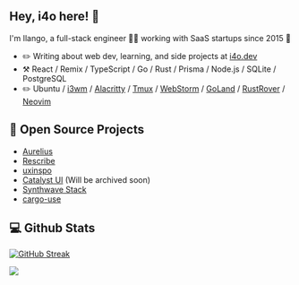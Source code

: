## Hey, i4o here! :wave:

I'm Ilango, a full-stack engineer 👨‍💻 working with SaaS startups since 2015 🚀

-   :pencil2: Writing about web dev, learning, and side projects at [i4o.dev](https://i4o.dev)
-   :hammer_and_pick: React / Remix / TypeScript / Go / Rust / Prisma / Node.js / SQLite / PostgreSQL
-   :pencil2: Ubuntu / [i3wm](https://i3wm.org/) / [Alacritty](https://alacritty.org/) / [Tmux](https://github.com/tmux/tmux) / [WebStorm](https://www.jetbrains.com/webstorm/) / [GoLand](https://www.jetbrains.com/go/) / [RustRover](https://www.jetbrains.com/rust/) / [Neovim](https://neovim.io/)

## :seedling: Open Source Projects

- [Aurelius](https://github.com/aureliushq/aurelius)
- [Rescribe](https://github.com/aureliushq/rescribe)
- [uxinspo](https://uxinspo.site/)
- [Catalyst UI](https://catalyst-ui.netlify.app/) (Will be archived soon)
- [Synthwave Stack](https://synthwave-stack.fly.dev/)
- [cargo-use](https://github.com/i4o-dev/cargo-use)

## :computer: Github Stats

[![GitHub Streak](https://github-readme-streak-stats-taupe-two.vercel.app?user=0xido&theme=highcontrast&card_width=560&card_height=200&hide_total_contributions=true)](https://git.io/streak-stats)

<div align="left">
<img src="https://komarev.com/ghpvc/?username=i4o-dev&&style=flat-square" align="center" />
</div>  
